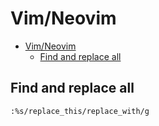 # Vim/Neovim
<!--ts-->
   * [Vim/Neovim](vim.md#vimneovim)
      * [Find and replace all](vim.md#find-and-replace-all)

<!-- Added by: runner, at: Tue Mar 16 15:25:30 UTC 2021 -->

<!--te-->

## Find and replace all
```vim
:%s/replace_this/replace_with/g
```
